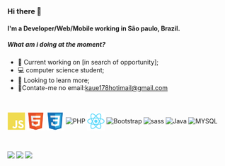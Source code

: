 ### Hi there 👋

#### I'm a Developer/Web/Mobile working in São paulo, Brazil.

##### What am i doing at the moment?

- 🏢 Current working on [in search of opportunity];
- 💻 computer science student;
- 🚀 Looking to learn more;
- 📩Contate-me no email:kaue178hotimail@gmail.com

##

<div align="left" valign="top"><br>
 
  <img align="center" alt="Js" height="40" width="40" src="https://raw.githubusercontent.com/devicons/devicon/master/icons/javascript/javascript-plain.svg">
  <img align="center" alt="HTML" height="40" width="40" src="https://raw.githubusercontent.com/devicons/devicon/master/icons/html5/html5-original.svg">
  <img align="center" alt="CSS" height="40" width="40" src="https://raw.githubusercontent.com/devicons/devicon/master/icons/css3/css3-original.svg">
 <img align="center" alt="PHP" height="40" width="40" src="https://cdn.jsdelivr.net/gh/devicons/devicon/icons/php/php-original.svg" />
  <img align="center" alt="React" height="40" width="40" src="https://raw.githubusercontent.com/devicons/devicon/master/icons/react/react-original.svg"> 
  <img align="center" alt="Bootstrap" height="40" width="40" src="https://cdn.jsdelivr.net/gh/devicons/devicon/icons/bootstrap/bootstrap-original.svg"/>
  <img align="center" alt="sass"  height="40" width="40" src="https://cdn.jsdelivr.net/gh/devicons/devicon/icons/sass/sass-original.svg" />
 <img align="center" alt="Java" height="40" width="40" src="https://cdn.jsdelivr.net/gh/devicons/devicon/icons/java/java-original.svg">
   <img align="center" alt="MYSQL" height="40" width="40" src="https://cdn.jsdelivr.net/gh/devicons/devicon/icons/mysql/mysql-plain.svg">
 
  </div>
  <br>
  <br>
 <div>
 
   <a href = "mailto:kaue178hotimail@gmail.com"><img src="https://img.shields.io/badge/-Gmail-%23333?style=for-the-badge&logo=gmail&logoColor=white" target="_blank"></a>
  <a href="https://www.linkedin.com/in/kauê-matos-oliveira-a76410213/" target="_blank"><img src="https://img.shields.io/badge/-LinkedIn-%230077B5?style=for-the-badge&logo=linkedin&logoColor=white" target="_blank"></a>
  <a href="https://ikauematos.github.io/Portfolio/" target="_blank"><img src="https://img.shields.io/badge/-Portf%C3%B3lio-brown?style=for-the-badge&logo=true" target="_blank"></a>

</div>  





